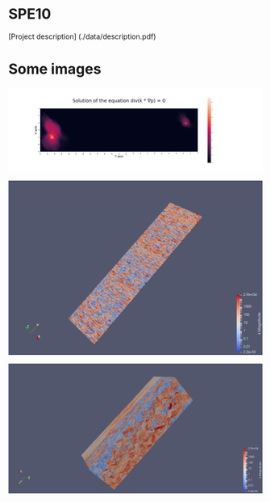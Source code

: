 # SPE10

[Project description] (./data/description.pdf)

# Some images
<p align="center">
  <img src="data/Example.png">
</p>

<p align="center">
  <img src="data/50_slice_from_dataset.png">
</p>

<p align="center">
  <img src="data/dataset_spe10.png">
</p>